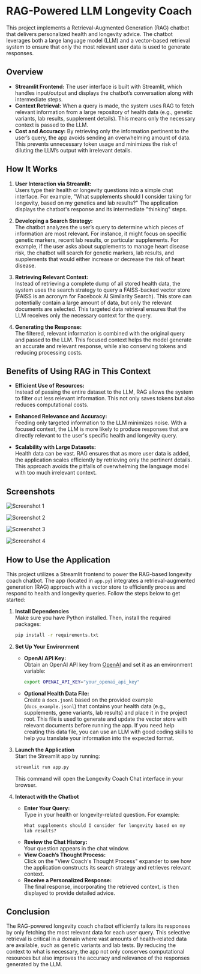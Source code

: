 
# RAG-Powered LLM Longevity Coach

This project implements a Retrieval-Augmented Generation (RAG) chatbot that delivers personalized health and longevity advice. The chatbot leverages both a large language model (LLM) and a vector-based retrieval system to ensure that only the most relevant user data is used to generate responses.

## Overview

- **Streamlit Frontend:** The user interface is built with Streamlit, which handles input/output and displays the chatbot’s conversation along with intermediate steps.
- **Context Retrieval:** When a query is made, the system uses RAG to fetch relevant information from a large repository of health data (e.g., genetic variants, lab results, supplement details). This means only the necessary context is passed to the LLM.
- **Cost and Accuracy:** By retrieving only the information pertinent to the user’s query, the app avoids sending an overwhelming amount of data. This prevents unnecessary token usage and minimizes the risk of diluting the LLM’s output with irrelevant details.

## How It Works

1. **User Interaction via Streamlit:**  
   Users type their health or longevity questions into a simple chat interface. For example, "What supplements should I consider taking for longevity, based on my genetics and lab results?" The application displays the chatbot's response and its intermediate "thinking" steps.

2. **Developing a Search Strategy:**  
   The chatbot analyzes the user’s query to determine which pieces of information are most relevant. For instance, it might focus on specific genetic markers, recent lab results, or particular supplements. For example, if the user asks about supplements to manage heart disease risk, the chatbot will search for genetic markers, lab results, and supplements that would either increase or decrease the risk of heart disease.

3. **Retrieving Relevant Context:**  
   Instead of retrieving a complete dump of all stored health data, the system uses the search strategy to query a FAISS-backed vector store (FAISS is an acronym for Facebook AI Similarity Search). This store can potentially contain a large amount of data, but only the relevant documents are selected. This targeted data retrieval ensures that the LLM receives only the necessary context for the query.

4. **Generating the Response:**  
   The filtered, relevant information is combined with the original query and passed to the LLM. This focused context helps the model generate an accurate and relevant response, while also conserving tokens and reducing processing costs.

## Benefits of Using RAG in This Context

- **Efficient Use of Resources:**  
  Instead of passing the entire dataset to the LLM, RAG allows the system to filter out less relevant information. This not only saves tokens but also reduces computational costs.

- **Enhanced Relevance and Accuracy:**  
  Feeding only targeted information to the LLM minimizes noise. With a focused context, the LLM is more likely to produce responses that are directly relevant to the user's specific health and longevity query.

- **Scalability with Large Datasets:**  
  Health data can be vast. RAG ensures that as more user data is added, the application scales efficiently by retrieving only the pertinent details. This approach avoids the pitfalls of overwhelming the language model with too much irrelevant context.

## Screenshots

![Screenshot 1](img/img1.png)

![Screenshot 2](img/img2.png)

![Screenshot 3](img/img3.png)

![Screenshot 4](img/img4.png)

## How to Use the Application

This project utilizes a Streamlit frontend to power the RAG-based longevity coach chatbot. The app (located in `app.py`) integrates a retrieval-augmented generation (RAG) approach with a vector store to efficiently process and respond to health and longevity queries. Follow the steps below to get started:

1. **Install Dependencies**  
   Make sure you have Python installed. Then, install the required packages:
   ```bash
   pip install -r requirements.txt
   ```

2. **Set Up Your Environment**  
   - **OpenAI API Key:**  
     Obtain an OpenAI API key from [OpenAI](https://platform.openai.com/) and set it as an environment variable:
     ```bash
     export OPENAI_API_KEY="your_openai_api_key"
     ```
   - **Optional Health Data File:**  
     Create a `docs.jsonl` based on the provided example (`docs_example.jsonl`) that contains your health data (e.g., supplements, gene variants, lab results) and place it in the project root. This file is used to generate and update the vector store with relevant documents before running the app. If you need help creating this data file, you can use an LLM with good coding skills to help you translate your information into the expected format.

3. **Launch the Application**  
   Start the Streamlit app by running:
   ```bash
   streamlit run app.py
   ```
   This command will open the Longevity Coach Chat interface in your browser.

4. **Interact with the Chatbot**  
   - **Enter Your Query:**  
     Type in your health or longevity-related question. For example:
     ```
     What supplements should I consider for longevity based on my lab results?
     ```
   - **Review the Chat History:**  
     Your question appears in the chat window.
   - **View Coach’s Thought Process:**  
     Click on the "View Coach's Thought Process" expander to see how the application constructs its search strategy and retrieves relevant context.
   - **Receive a Personalized Response:**  
     The final response, incorporating the retrieved context, is then displayed to provide detailed advice.

## Conclusion

The RAG-powered longevity coach chatbot efficiently tailors its responses by only fetching the most relevant data for each user query. This selective retrieval is critical in a domain where vast amounts of health-related data are available, such as genetic variants and lab tests. By reducing the context to what is necessary, the app not only conserves computational resources but also improves the accuracy and relevance of the responses generated by the LLM.